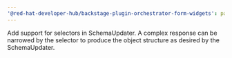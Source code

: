 ```yaml
---
'@red-hat-developer-hub/backstage-plugin-orchestrator-form-widgets': patch
---
```


Add support for selectors in SchemaUpdater. A complex response can be narrowed by the selector to produce the object structure as desired by the SchemaUpdater.
